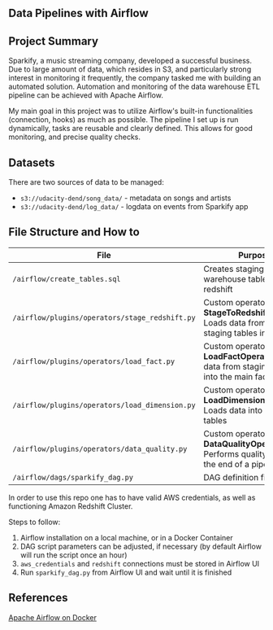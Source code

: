 ## Data Pipelines with Airflow

## Project Summary

Sparkify, a music streaming company, developed a successful business. Due to large amount of data, which resides in S3, and particularly strong interest in monitoring it frequently, the company tasked me with building an automated solution. Automation and monitoring of the data warehouse ETL pipeline can be achieved with Apache Airflow.

My main goal in this project was to utilize Airflow's built-in functionalities (connection, hooks) as much as possible. The pipeline I set up is run dynamically, tasks are reusable and clearly defined. This allows for good monitoring, and precise quality checks.

## Datasets

There are two sources of data to be managed:

- ```s3://udacity-dend/song_data/``` - metadata on songs and artists 
- ```s3://udacity-dend/log_data/``` - logdata on events from Sparkify app

## File Structure and How to

| File                                               | Purpose                                                      |
| -------------------------------------------------- | ------------------------------------------------------------ |
| ```/airflow/create_tables.sql```                   | Creates staging and data warehouse tables in redshift        |
| ```/airflow/plugins/operators/stage_redshift.py``` | Custom operator **StageToRedshiftOperator**. Loads data from S3 to staging tables in Redshift |
| ```/airflow/plugins/operators/load_fact.py```      | Custom operator **LoadFactOperator**. Loads data from staging tables into the main fact table |
| ```/airflow/plugins/operators/load_dimension.py``` | Custom operator **LoadDimensionOperator**. Loads data into dimension tables |
| ```/airflow/plugins/operators/data_quality.py```   | Custom operator **DataQualityOperator**. Performs quality checks at the end of a pipeline |
| ```/airflow/dags/sparkify_dag.py```                | DAG definition file                                          |

In order to use this repo one has to have valid AWS credentials, as well as functioning Amazon Redshift Cluster.

Steps to follow:

1. Airflow installation on a local machine, or in a Docker Container
2. DAG script parameters can be adjusted, if necessary (by default Airflow will run the script once an hour)
3. ```aws_credentials``` and ```redshift``` connections must be stored in Airflow UI
4. Run ```sparkify_dag.py``` from Airflow UI and wait until it is finished

## References

[Apache Airflow on Docker](https://medium.com/@itunpredictable/apache-airflow-on-docker-for-complete-beginners-cf76cf7b2c9agg) <br>

